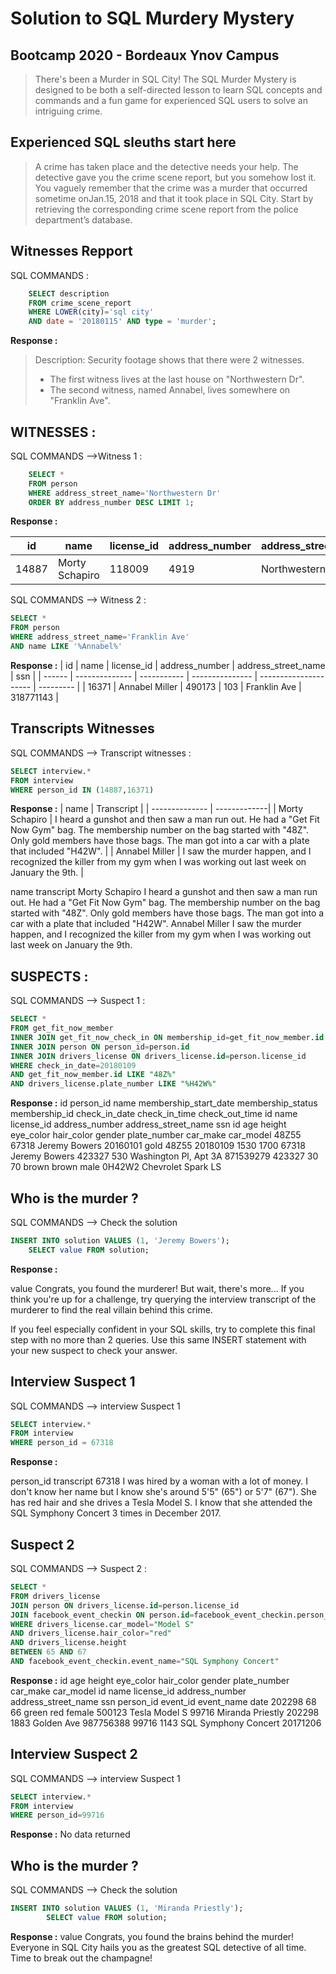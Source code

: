 # Solution to SQL Murdery Mystery
## Bootcamp 2020 - Bordeaux Ynov Campus

> There's been a Murder in SQL City! The SQL Murder Mystery is designed to be both a self-directed lesson to learn SQL concepts and commands and a fun game for experienced SQL users to solve an intriguing crime.

## Experienced SQL sleuths start here

> A crime has taken place and the detective needs your help. The detective gave you the crime scene report, but you somehow lost it. You vaguely remember that the crime was a ​murder​ that occurred sometime on ​Jan.15, 2018​ and that it took place in ​SQL City​. Start by retrieving the corresponding crime scene report from the police department’s database.

## Witnesses Repport

SQL COMMANDS :
```SQL
    SELECT description 
    FROM crime_scene_report
    WHERE LOWER(city)='sql city' 
    AND date = '20180115' AND type = 'murder';
```

**Response :**

> Description: Security footage shows that there were 2 witnesses. 
> * The first witness lives at the last house on "Northwestern Dr". 
> * The second witness, named Annabel, lives somewhere on "Franklin Ave".

## WITNESSES :

SQL COMMANDS -->Witness 1 :
```SQL
    SELECT * 
    FROM person
    WHERE address_street_name='Northwestern Dr'
    ORDER BY address_number DESC LIMIT 1;
```

**Response :**

| id	 | name	          | license_id  | address_number  | address_street_name   | ssn       |
| ------ | -------------- | ----------- | --------------- | --------------------- | --------- |
| 14887  | Morty Schapiro | 118009      | 4919            | Northwestern Dr       | 111564949 |

SQL COMMANDS --> Witness 2 :
```SQL
SELECT * 
FROM person
WHERE address_street_name='Franklin Ave'
AND name LIKE '%Annabel%'
```

**Response :**
| id	 | name	          | license_id  | address_number  | address_street_name   | ssn       |
| ------ | -------------- | ----------- | --------------- | --------------------- | --------- |
| 16371  | Annabel Miller | 490173      | 103             | Franklin Ave          | 318771143 |

## Transcripts Witnesses

SQL COMMANDS --> Transcript witnesses :
```SQL
SELECT interview.* 
FROM interview 
WHERE person_id IN (14887,16371)
```

**Response :**
| name           | Transcript |
| -------------- | -------------|
| Morty Schapiro | I heard a gunshot and then saw a man run out. He had a "Get Fit Now Gym" bag. The membership number on the bag started with "48Z". Only gold members have those bags. The man got into a car with a plate that included "H42W". |
| Annabel Miller | I saw the murder happen, and I recognized the killer from my gym when I was working out last week on January the 9th. |

name	            transcript
Morty Schapiro	    I heard a gunshot and then saw a man run out. He had a "Get Fit Now Gym" bag. The membership number on the bag started with "48Z". Only gold members have those bags. The man got into a car with a plate that included "H42W".
Annabel Miller	    I saw the murder happen, and I recognized the killer from my gym when I was working out last week on January the 9th.

## SUSPECTS : 

SQL COMMANDS --> Suspect 1 :
```SQL
SELECT *
FROM get_fit_now_member
INNER JOIN get_fit_now_check_in ON membership_id=get_fit_now_member.id
INNER JOIN person ON person_id=person.id
INNER JOIN drivers_license ON drivers_license.id=person.license_id
WHERE check_in_date=20180109 
AND get_fit_now_member.id LIKE "48Z%"
AND drivers_license.plate_number LIKE "%H42W%"
```

**Response :**
id	    person_id   name            membership_start_date	membership_status	membership_id	check_in_date	check_in_time	check_out_time	id	        name	        license_id	    address_number	address_street_name	    ssn	        id	    age	height	eye_color	hair_color	gender	plate_number	car_make	car_model
48Z55	67318	    Jeremy Bowers	20160101	            gold	            48Z55           20180109        1530            1700            67318	    Jeremy Bowers	423327	        530	            Washington Pl, Apt 3A	871539279	423327	30	70	    brown	    brown	    male	0H42W2	        Chevrolet	Spark LS

## Who is the murder ?
SQL COMMANDS --> Check the solution 
```SQL
INSERT INTO solution VALUES (1, 'Jeremy Bowers');
    SELECT value FROM solution;
```

**Response :**

value
Congrats, you found the murderer! But wait, there's more... 
If you think you're up for a challenge, try querying the interview transcript of the murderer to find the real villain behind this crime. 

If you feel especially confident in your SQL skills, try to complete this final step with no more than 2 queries. 
Use this same INSERT statement with your new suspect to check your answer.

## Interview Suspect 1
SQL COMMANDS --> interview Suspect 1
```SQL
SELECT interview.* 
FROM interview 
WHERE person_id = 67318
```

**Response :**

person_id	    transcript
67318	        I was hired by a woman with a lot of money. 
                I don't know her name but I know she's around 5'5" (65") or 5'7" (67"). 
                She has red hair and she drives a Tesla Model S. 
                I know that she attended the SQL Symphony Concert 3 times in December 2017.

## Suspect 2 

SQL COMMANDS --> Suspect 2 :
```SQL
SELECT * 
FROM drivers_license
JOIN person ON drivers_license.id=person.license_id
JOIN facebook_event_checkin ON person.id=facebook_event_checkin.person_id
WHERE drivers_license.car_model="Model S" 
AND drivers_license.hair_color="red" 
AND drivers_license.height  
BETWEEN 65 AND 67 
AND facebook_event_checkin.event_name="SQL Symphony Concert"
```

**Response :**
id	    age	height	eye_color	hair_color	gender	plate_number	car_make	car_model	id      name	            license_id	address_number	address_street_name	    ssn	        person_id	event_id	event_name	            date
202298	68	66	    green	    red	        female	500123	        Tesla	    Model S	    99716	Miranda Priestly	202298	    1883	        Golden Ave	            987756388	99716	    1143	    SQL Symphony Concert	20171206

## Interview Suspect 2

SQL COMMANDS --> interview Suspect 1
```SQL
SELECT interview.* 
FROM interview 
WHERE person_id=99716
```

**Response :**
No data returned

## Who is the murder ?
SQL COMMANDS --> Check the solution 
```SQL
INSERT INTO solution VALUES (1, 'Miranda Priestly');
        SELECT value FROM solution;
```

**Response :**
value
Congrats, you found the brains behind the murder! 
Everyone in SQL City hails you as the greatest SQL detective of all time. 
Time to break out the champagne!